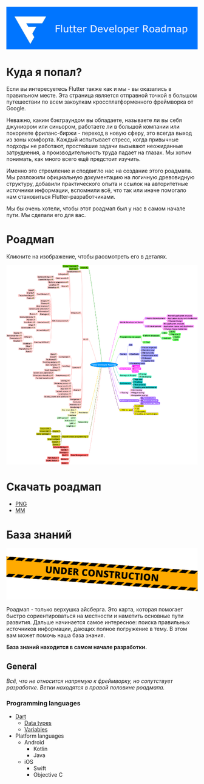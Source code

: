 ![header](/assets/img/header.png)

# Куда я попал?

Если вы интересуетесь Flutter также как и мы - вы оказались в правильном месте. Эта страница является отправной точкой в большом путешествии по всем закоулкам кроссплатформенного фреймворка от Google.

Неважно, каким бэкграундом вы обладаете, называете ли вы себя джуниором или синьором, работаете ли в большой компании или покоряете фриланс-биржи - переход в новую сферу, это всегда выход из зоны комфорта. Каждый испытывает стресс, когда привычные подходы не работают, простейшие задачи вызывают неожиданные затруднения, а производительность труда падает на глазах. Мы хотим понимать, как много всего ещё предстоит изучить.

Именно это стремление и сподвигло нас на создание этого роадмапа. Мы разложили официальную документацию на логичную древовидную структуру, добавили практического опыта и ссылок на авторитетные источники информации, вспомнили всё, что так или иначе помогало нам становиться Flutter-разработчиками.

Мы бы очень хотели, чтобы этот роадмап был у нас в самом начале пути. Мы сделали его для вас.

# Роадмап

Кликните на изображение, чтобы рассмотреть его в деталях.

![roadmap](/assets/roadmap/roadmap.png)

# Скачать роадмап

- [PNG](https://github.com/flutterdevpodcast/flutterdevroadmap/blob/master/assets/roadmap/roadmap.png?raw=true)
- [MM](https://github.com/flutterdevpodcast/flutterdevroadmap/blob/master/assets/roadmap/roadmap.mm)

# База знаний

![header](/assets/img/under_construction.png)

Роадмап - только верхушка айсберга. Это карта, которая помогает быстро сориентироваться на местности и наметить основные пути развития. Дальше начинается самое интересное: поиска правильных источников информации, дающих полное погружение в тему. В этом вам может помочь наша база знания.

**База знаний находится в самом начале разработки.**

## General 

*Всё, что не относится напрямую к фреймворку, но сопутствует разработке. Ветки находятся в правой половине роадмапа.*

### Programming languages

- [Dart](/knowledge_base/general/programming_languages/dart/dart.MD)
  - [Data types](/knowledge_base/general/programming_languages/dart/data_types/data_types.md)
  - [Variables](/knowledge_base/general/programming_languages/dart/variables/variables.md)
- Platform languages
  - Android
    - Kotlin
    - Java 
  - iOS
    - Swift
    - Objective C 
